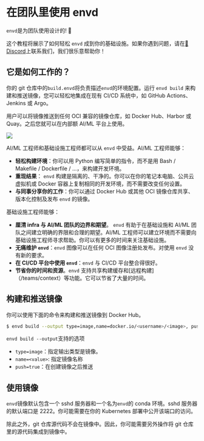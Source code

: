 # 在团队里使用 envd

`envd`是为团队使用设计的! 🥰

这个教程将展示了如何轻松 `envd` 成到你的基础设施。如果你遇到问题，请在[💬 Discord](https://discord.gg/KqswhpVgdU)上联系我们，我们很乐意帮助你！

## 它是如何工作的？

你的 git 仓库中的`build.envd`将负责描述`envd`的环境配置。运行 `envd build` 来构建和推送镜像，您可以轻松地集成在现有 CI/CD 系统中，如 GitHub Actions、Jenkins 或 Argo。

用户可以将镜像推送到任何 OCI 兼容的镜像仓库，如 Docker Hub、Harbor 或 Quay。之后您就可以在内部额 AI/ML 平台上使用。

![](./assets/how.png)

AI/ML 工程师和基础设施工程师都可以从 `envd` 中受益。AI/ML 工程师能够：

- **轻松构建环境**：你可以用 Python 编写简单的指令，而不是用 Bash / Makefile / Dockerfile / ...，来构建开发环境。
- **重现结果**： `envd` 构建是隔离的、干净的。你可以在你的笔记本电脑、公共云虚拟机或 Docker 容器上复制相同的开发环境，而不需要改变任何设置。
- **与同事分享你的工作**：你可以通过 Docker Hub 或其他 OCI 镜像仓库共享、版本化控制及发布 `envd` 的镜像。

基础设施工程师能够：

- **厘清 infra 与 AI/ML 团队的边界和期望**。 `envd` 有助于在基础设施和 AI/ML 团队之间建立明确的界限和合理的期望。AI/ML 工程师可以建立环境而不需要向基础设施工程师寻求帮助。你可以有更多的时间来关注基础设施。
- **无痛维护 `envd`**：`envd` 图像可以在任何 OCI 图像注册处发布。对使用 `envd` 没有新的要求。
- **在 CI/CD 平台中使用 `envd`**：`envd` 与 CI/CD 平台整合得很好。
- **节省你的时间和资源**。`envd` 支持共享构建缓存和[远程构建]（/teams/context）等功能。它可以节省了大量的时间。

## 构建和推送镜像

你可以使用下面的命令来构建和推送镜像到 Docker Hub。

```bash
$ envd build --output type=image,name=docker.io/<username>/<image>, push=true
```

`envd build --output`支持的选项

- `type=image`：指定输出类型是镜像。
- `name=<value>`: 指定镜像名称
- `push=true`：在创建镜像之后推送

## 使用镜像

`envd`镜像默认包含一个 sshd 服务器和一个名为`envd`的 conda 环境。sshd 服务器的默认端口是 2222。你可能需要在你的 Kubernetes 部署中公开该端口的访问。

除此之外，git 仓库源代码不会在镜像中。因此，你可能需要另外操作将 git 仓库里的源代码集成到镜像中。
